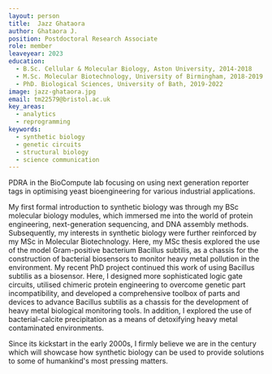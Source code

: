 ```yaml
---
layout: person
title:  Jazz Ghataora
author: Ghataora J.
position: Postdoctoral Research Associate
role: member
leaveyear: 2023
education:
  - B.Sc. Cellular & Molecular Biology, Aston University, 2014-2018
  - M.Sc. Molecular Biotechnology, University of Birmingham, 2018-2019
  - PhD. Biological Sciences, University of Bath, 2019-2022
image: jazz-ghataora.jpg
email: tm22579@bristol.ac.uk
key_areas:
  - analytics
  - reprogramming
keywords:
  - synthetic biology
  - genetic circuits
  - structural biology
  - science communication
---
```

PDRA in the BioCompute lab focusing on using next generation reporter tags in optimising yeast bioengineering for various industrial applications. 

My first formal introduction to synthetic biology was through my BSc molecular biology modules, which immersed me into the world of protein engineering, next-generation sequencing, and DNA assembly methods. Subsequently, my interests in synthetic biology were further reinforced by my MSc in Molecular Biotechnology. Here, my MSc thesis explored the use of the model Gram-positive bacterium Bacillus subtilis, as a chassis for the construction of bacterial biosensors to monitor heavy metal pollution in the environment. My recent PhD project continued this work of using Bacillus subtilis as a biosensor. Here, I designed more sophisticated logic gate circuits, utilised chimeric protein engineering to overcome genetic part incompatibility, and developed a comprehensive toolbox of parts and devices to advance Bacillus subtilis as a chassis for the development of heavy metal biological monitoring tools. In addition, I explored the use of bacterial-calcite precipitation as a means of detoxifying heavy metal contaminated environments.

Since its kickstart in the early 2000s, I firmly believe we are in the century which will showcase how synthetic biology can be used to provide solutions to some of humankind's most pressing matters.
